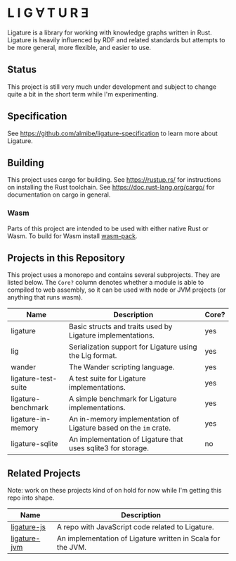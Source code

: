 # L I G ∀ T U R Ǝ
Ligature is a library for working with knowledge graphs written in Rust.
Ligature is heavily influenced by RDF and related standards but attempts to be more general, more flexible,
and easier to use.

## Status
This project is still very much under development and subject to change quite a bit in the short term while I'm
experimenting.

## Specification

See https://github.com/almibe/ligature-specification to learn more about Ligature.

## Building
This project uses cargo for building.
See https://rustup.rs/ for instructions on installing the Rust toolchain.
See https://doc.rust-lang.org/cargo/ for documentation on cargo in general.

### Wasm

Parts of this project are intended to be used with either native Rust or Wasm.
To build for Wasm install [wasm-pack](https://rustwasm.github.io/wasm-pack/installer/).


## Projects in this Repository

This project uses a monorepo and contains several subprojects.
They are listed below.
The `Core?` column denotes whether a module is able to compiled to web assembly,
so it can be used with node or JVM projects (or anything that runs wasm).

| Name                  | Description                                                         | Core? |
| --------------------- | ------------------------------------------------------------------- | ----- |
| ligature              | Basic structs and traits used by Ligature implementations.          | yes   |
| lig                   | Serialization support for Ligature using the Lig format.            | yes   |
| wander                | The Wander scripting language.                                      | yes   |
| ligature-test-suite   | A test suite for Ligature implementations.                          | yes   |
| ligature-benchmark    | A simple benchmark for Ligature implementations.                    | yes   |
| ligature-in-memory    | An in-memory implementation of Ligature based on the `im` crate.    | yes   |
| ligature-sqlite       | An implementation of Ligature that uses sqlite3 for storage.        | no    |

## Related Projects

Note: work on these projects kind of on hold for now while I'm getting this repo into shape.

| Name                                                                       | Description                                                                       |
| -------------------------------------------------------------------------- | ----------------------------------------------------------------------------------|
| [ligature-js](https://github.com/almibe/ligature-js)                       | A repo with JavaScript code related to Ligature.                                  |
| [ligature-jvm](https://github.com/almibe/ligature-jvm)                     | An implementation of Ligature written in Scala for the JVM.                       |
